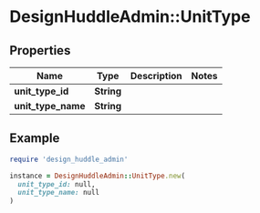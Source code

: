 # DesignHuddleAdmin::UnitType

## Properties

| Name | Type | Description | Notes |
| ---- | ---- | ----------- | ----- |
| **unit_type_id** | **String** |  |  |
| **unit_type_name** | **String** |  |  |

## Example

```ruby
require 'design_huddle_admin'

instance = DesignHuddleAdmin::UnitType.new(
  unit_type_id: null,
  unit_type_name: null
)
```

